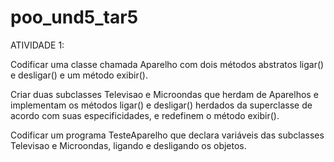 # poo_und5_tar5

ATIVIDADE 1:

Codificar uma classe chamada Aparelho com dois métodos abstratos ligar() e desligar() e um método exibir().

Criar duas subclasses Televisao e Microondas que herdam de Aparelhos e implementam os métodos ligar() e desligar() herdados da superclasse de acordo com suas especificidades, e redefinem o método exibir().

Codificar um programa TesteAparelho que declara variáveis das subclasses Televisao e Microondas, ligando e desligando os objetos.


